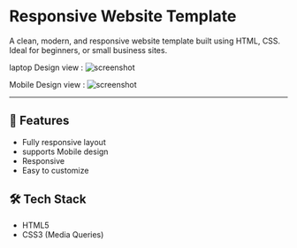 # Responsive Website Template

A clean, modern, and responsive website template built using HTML, CSS. Ideal for beginners, or small business sites.

laptop Design view : 
![screenshot]([https://via.placeholder.com/1000x400?text=Responsive+Website+Template](https://drive.google.com/file/d/1EcWm6oaUJdrzBOBqVmpIr8Hs8O9aVlJ1/view?usp=sharing))

Mobile Design view : 
![screenshot]([https://via.placeholder.com/1000x400?text=Responsive+Website+Template](https://drive.google.com/file/d/1EcWm6oaUJdrzBOBqVmpIr8Hs8O9aVlJ1/view?usp=sharing))

---

## 🚀 Features

- Fully responsive layout
- supports Mobile design
- Responsive 
- Easy to customize

## 🛠️ Tech Stack

- HTML5
- CSS3 (Media Queries)

